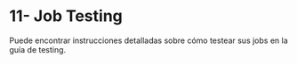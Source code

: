 # 11- Job Testing

Puede encontrar instrucciones detalladas sobre cómo testear sus jobs en la guía de testing.

